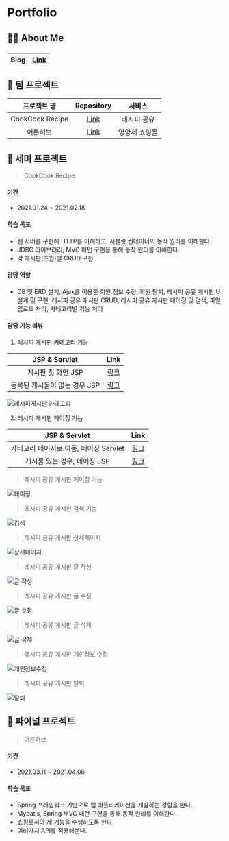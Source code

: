 # Portfolio
## 👨‍🔧 About Me
### 
Blog | [Link](https://blog.naver.com/blackskirtz)
------------ | -------------


## 🥚 팀 프로젝트
|<center>프로젝트 명</center>| <center>Repository</center> |<center>서비스</center>|
|:--------:|:--------: |:--------:|
|CookCook Recipe | <center>[Link](https://github.com/CookAndHerb/SemiProject.git)</center> | 레시피 공유|
|어른허브 | <center>[Link](https://github.com/CookAndHerb/herb.git)</center> | 영양제 쇼핑몰|


## 🐣 세미 프로젝트
> CookCook Recipe

#### 기간
* 2021.01.24 ~ 2021.02.18

#### 학습 목표
* 웹 서버를 구현해 HTTP를 이해하고, 서블릿 컨테이너의 동작 원리를 이해한다.
* JDBC 라이브러리, MVC 패턴 구현을 통해 동작 원리를 이해한다.
* 각 게시판(조원)별 CRUD 구현

#### 담당 역할
*  DB 및 ERD 설계, Ajax를 이용한 회원 정보 수정, 회원 탈퇴, 레시피 공유 게시판 UI 설계 및 구현, 레시피 공유 게시판 CRUD, 레시피 공유 게시판 페이징 및 검색, 파일 업로드 처리, 카테고리별 기능 처리

#### 담당 기능 리뷰
1. 레시피 게시판 카테고리 기능

|<center>JSP & Servlet</center>| <center>Link</center> |
|:--------:|:--------: |
|게시판 첫 화면 JSP | <center>[링크](https://github.com/CookAndHerb/SemiProject/blob/master/0_semiProject/WebContent/rBoard/RboardCategoryPage.jsp)</center> | 
|등록된 게시물이 없는 경우 JSP | <center> [링크](https://github.com/CookAndHerb/SemiProject/blob/master/0_semiProject/WebContent/rBoard/RboardAllListPage.jsp)</center> | 


![레시피게시판 카테고리](https://user-images.githubusercontent.com/73207547/114968587-a2a42b00-9eb1-11eb-8d8b-cc61dd5eb62a.gif)


2. 레시피 게시판 페이징 기능

|<center>JSP & Servlet</center>| <center>Link</center> |
|:--------:|:--------: |
|카테고리 페이지로 이동, 페이징 Servlet | <center>[링크](https://github.com/CookAndHerb/SemiProject/blob/master/0_semiProject/src/com/recipe/rboard/controller/RboardAllSelectServlet.java)</center> | 
|게시물 있는 경우, 페이징 JSP | <center> [링크](https://github.com/CookAndHerb/SemiProject/blob/master/0_semiProject/WebContent/rBoard/RboardAllListPage.jsp)</center> | 


> 레시피 공유 게시판 페이징 기능 <br>

![페이징](https://user-images.githubusercontent.com/73207547/114968677-cd8e7f00-9eb1-11eb-8b69-6a8ad0edf058.gif)

> 레시피 공유 게시판 검색 기능 <br>

![검색](https://user-images.githubusercontent.com/73207547/114968679-d0896f80-9eb1-11eb-84de-ca26ad951fca.gif)

> 레시피 공유 게시판 상세페이지 <br>

![상세페이지](https://user-images.githubusercontent.com/73207547/114968698-d97a4100-9eb1-11eb-89a8-f4b49be3afa1.gif)

> 레시피 공유 게시판 글 작성 <br>

![글 작성](https://user-images.githubusercontent.com/73207547/114968704-dd0dc800-9eb1-11eb-8a31-a222d8748153.gif)

> 레시피 공유 게시판 글 수정 <br>

![글 수정](https://user-images.githubusercontent.com/73207547/114968709-ded78b80-9eb1-11eb-8590-7c23f23770d3.gif)

> 레시피 공유 게시판 글 삭제 <br>

![글 삭제](https://user-images.githubusercontent.com/73207547/114968713-e0a14f00-9eb1-11eb-86c3-6add2d68f032.gif)

> 레시피 공유 게시판 개인정보 수정 <br>

![개인정보수정](https://user-images.githubusercontent.com/73207547/114968724-e5fe9980-9eb1-11eb-93a6-5e4a124785bd.gif)

> 레시피 공유 게시판 탈퇴 <br>

![탈퇴](https://user-images.githubusercontent.com/73207547/114968730-e8f98a00-9eb1-11eb-9b90-9882d39270d5.gif)


## 🐥 파이널 프로젝트
> 어른허브

#### 기간
* 2021.03.11 ~ 2021.04.06

#### 학습 목표
* Spring 프레임워크 기반으로 웹 애플리케이션을 개발하는 경험을 한다.
* Mybatis, Spring MVC 패턴 구현을 통해 동작 원리를 이해한다.
* 쇼핑로서의 제 기능을 수행하도록 한다.
* 여러가지 API를 적용해본다.
